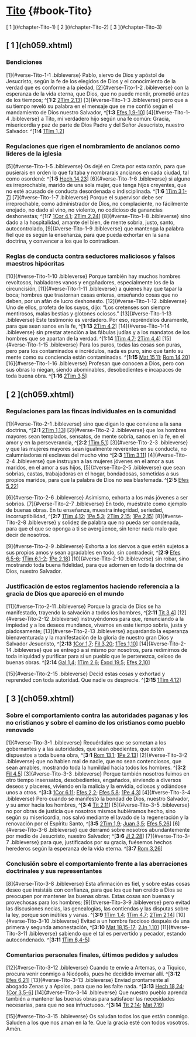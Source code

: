 # [Tito](ch001.xhtml) {#book-Tito}

<div id="chapterlinks-Tito" class="chapterlinks">[&nbsp;1&nbsp;](#chapter-Tito-1) [&nbsp;2&nbsp;](#chapter-Tito-2) [&nbsp;3&nbsp;](#chapter-Tito-3) </div>

<h2 class="chaptertitle">[&nbsp;1&nbsp;](ch059.xhtml)<span><span id="chapter-Tito-1"></span></span></h2>

### Bendiciones
[1]{#verse-Tito-1-1 .bibleverse} Pablo, siervo de Dios y apóstol de Jesucristo, según la fe de los elegidos de Dios y el conocimiento de la verdad que es conforme a la piedad, [2]{#verse-Tito-1-2 .bibleverse} con la esperanza de la vida eterna, que Dios, que no puede mentir, prometió antes de los tiempos; ^[**1:2** [2Tim 2,13](ch058.xhtml#verse-2-Timoteo-2-13)] [3]{#verse-Tito-1-3 .bibleverse} pero que a su tiempo reveló su palabra en el mensaje que se me confió según el mandamiento de Dios nuestro Salvador, ^[**1:3** [Efes 1,9-10](ch052.xhtml#verse-Efesios-1-9)] [4]{#verse-Tito-1-4 .bibleverse} a Tito, mi verdadero hijo según una fe común: Gracia, misericordia y paz de parte de Dios Padre y del Señor Jesucristo, nuestro Salvador. ^[**1:4** [1Tim 1,2](ch057.xhtml#verse-1-Timoteo-1-2)]

### Regulaciones que rigen el nombramiento de ancianos como líderes de la iglesia
[5]{#verse-Tito-1-5 .bibleverse} Os dejé en Creta por esta razón, para que pusierais en orden lo que faltaba y nombrarais ancianos en cada ciudad, tal como osordené: ^[**1:5** [Hech 14,23](ch047.xhtml#verse-Hechos-14-23)] [6]{#verse-Tito-1-6 .bibleverse} si alguno es irreprochable, marido de una sola mujer, que tenga hijos creyentes, que no esté acusado de conducta desordenada o indisciplinada. ^[**1:6** [1Tim 3,1-7](ch057.xhtml#verse-1-Timoteo-3-1)] [7]{#verse-Tito-1-7 .bibleverse} Porque el supervisor debe ser irreprochable, como administrador de Dios, no complaciente, no fácilmente enojado, no dado al vino, no violento, no codicioso de ganancias deshonestas; ^[**1:7** [1Cor 4,1](ch049.xhtml#verse-1-Corintios-4-1); [2Tim 2,24](ch058.xhtml#verse-2-Timoteo-2-24)] [8]{#verse-Tito-1-8 .bibleverse} sino dado a la hospitalidad, amante del bien, de mente sobria, justo, santo, autocontrolado, [9]{#verse-Tito-1-9 .bibleverse} que mantenga la palabra fiel que es según la enseñanza, para que pueda exhortar en la sana doctrina, y convencer a los que lo contradicen.

### Reglas de conducta contra seductores maliciosos y falsos maestros hipócritas
[10]{#verse-Tito-1-10 .bibleverse} Porque también hay muchos hombres revoltosos, habladores vanos y engañadores, especialmente los de la circuncisión, [11]{#verse-Tito-1-11 .bibleverse} a quienes hay que tapar la boca; hombres que trastornan casas enteras, enseñando cosas que no deben, por un afán de lucro deshonesto. [12]{#verse-Tito-1-12 .bibleverse} Uno de ellos, profeta de los suyos, dijo: “Los cretenses son siempre mentirosos, malas bestias y glotones ociosos.” [13]{#verse-Tito-1-13 .bibleverse} Este testimonio es verdadero. Por eso, repréndelos duramente, para que sean sanos en la fe, ^[**1:13** [2Tim 4,2](ch058.xhtml#verse-2-Timoteo-4-2)] [14]{#verse-Tito-1-14 .bibleverse} sin prestar atención a las fábulas judías y a los mandatos de los hombres que se apartan de la verdad. ^[**1:14** [1Tim 4,7](ch057.xhtml#verse-1-Timoteo-4-7); [2Tim 4,4](ch058.xhtml#verse-2-Timoteo-4-4)] [15]{#verse-Tito-1-15 .bibleverse} Para los puros, todas las cosas son puras, pero para los contaminados e incrédulos, nada es puro, sino que tanto su mente como su conciencia están contaminadas. ^[**1:15** [Mat 15,11](ch043.xhtml#verse-Mateo-15-11); [Rom 14,20](ch048.xhtml#verse-Romanos-14-20)] [16]{#verse-Tito-1-16 .bibleverse} Profesan que conocen a Dios, pero con sus obras lo niegan, siendo abominables, desobedientes e incapaces de toda buena obra. ^[**1:16** [2Tim 3,5](ch058.xhtml#verse-2-Timoteo-3-5)]

<h2 class="chaptertitle">[&nbsp;2&nbsp;](ch059.xhtml)<span><span id="chapter-Tito-2"></span></span></h2>

### Regulaciones para las fincas individuales en la comunidad
[1]{#verse-Tito-2-1 .bibleverse} sino que digan lo que conviene a la sana doctrina, ^[**2:1** [2Tim 1,13](ch058.xhtml#verse-2-Timoteo-1-13)] [2]{#verse-Tito-2-2 .bibleverse} que los hombres mayores sean templados, sensatos, de mente sobria, sanos en la fe, en el amor y en la perseverancia, ^[**2:2** [1Tim 5,1](ch057.xhtml#verse-1-Timoteo-5-1)] [3]{#verse-Tito-2-3 .bibleverse} y que las mujeres mayores sean igualmente reverentes en su conducta, no calumniadoras ni esclavas del mucho vino ^[**2:3** [1Tim 3,11](ch057.xhtml#verse-1-Timoteo-3-11)] [4]{#verse-Tito-2-4 .bibleverse} que instruyan a las mujeres jóvenes en el amor a sus maridos, en el amor a sus hijos, [5]{#verse-Tito-2-5 .bibleverse} que sean sobrias, castas, trabajadoras en el hogar, bondadosas, sometidas a sus propios maridos, para que la palabra de Dios no sea blasfemada. ^[**2:5** [Efes 5,22](ch052.xhtml#verse-Efesios-5-22)]

[6]{#verse-Tito-2-6 .bibleverse} Asimismo, exhorta a los más jóvenes a ser sobrios. [7]{#verse-Tito-2-7 .bibleverse} En todo, muéstrate como ejemplo de buenas obras. En tu enseñanza, muestra integridad, seriedad, incorruptibilidad, ^[**2:7** [1Tim 4,12](ch057.xhtml#verse-1-Timoteo-4-12); [1Pe 5,3](ch063.xhtml#verse-1-Pedro-5-3); [2Tim 2,15](ch058.xhtml#verse-2-Timoteo-2-15); [1Pe 2,15](ch063.xhtml#verse-1-Pedro-2-15)] [8]{#verse-Tito-2-8 .bibleverse} y solidez de palabra que no pueda ser condenada, para que el que se oponga a ti se avergüence, sin tener nada malo que decir de nosotros.

[9]{#verse-Tito-2-9 .bibleverse} Exhorta a los siervos a que estén sujetos a sus propios amos y sean agradables en todo, sin contradecir, ^[**2:9** [Efes 6,5-6](ch052.xhtml#verse-Efesios-6-5); [1Tim 6,1-2](ch057.xhtml#verse-1-Timoteo-6-1); [1Pe 2,18](ch063.xhtml#verse-1-Pedro-2-18)] [10]{#verse-Tito-2-10 .bibleverse} sin robar, sino mostrando toda buena fidelidad, para que adornen en todo la doctrina de Dios, nuestro Salvador.

### Justificación de estos reglamentos haciendo referencia a la gracia de Dios que apareció en el mundo
[11]{#verse-Tito-2-11 .bibleverse} Porque la gracia de Dios se ha manifestado, trayendo la salvación a todos los hombres, ^[**2:11** [Tit 3,4](ch059.xhtml#verse-Tito-3-4)] [12]{#verse-Tito-2-12 .bibleverse} instruyéndonos para que, renunciando a la impiedad y a los deseos mundanos, vivamos en este tiempo sobria, justa y piadosamente; [13]{#verse-Tito-2-13 .bibleverse} aguardando la esperanza bienaventurada y la manifestación de la gloria de nuestro gran Dios y Salvador Jesucristo, ^[**2:13** [1Cor 1,7](ch049.xhtml#verse-1-Corintios-1-7); [Fil 3,20](ch053.xhtml#verse-Filipenses-3-20); [1Tes 1,10](ch055.xhtml#verse-1-Tesalonicenses-1-10)] [14]{#verse-Tito-2-14 .bibleverse} que se entregó a sí mismo por nosotros, para redimirnos de toda iniquidad y purificar para sí un pueblo que le pertenezca, celoso de buenas obras. ^[**2:14** [Gal 1,4](ch051.xhtml#verse-Gálatas-1-4); [1Tim 2,6](ch057.xhtml#verse-1-Timoteo-2-6); [Éxod 19,5](ch005.xhtml#verse-Éxodo-19-5); [Efes 2,10](ch052.xhtml#verse-Efesios-2-10)]

[15]{#verse-Tito-2-15 .bibleverse} Decid estas cosas y exhortad y reprended con toda autoridad. Que nadie os desprecie. ^[**2:15** [1Tim 4,12](ch057.xhtml#verse-1-Timoteo-4-12)]

<h2 class="chaptertitle">[&nbsp;3&nbsp;](ch059.xhtml)<span><span id="chapter-Tito-3"></span></span></h2>

### Sobre el comportamiento contra las autoridades paganas y los no cristianos y sobre el camino de los cristianos como pueblo renovado
[1]{#verse-Tito-3-1 .bibleverse} Recuérdales que se sometan a los gobernantes y a las autoridades, que sean obedientes, que estén dispuestos a toda buena obra, ^[**3:1** [Rom 13,1](ch048.xhtml#verse-Romanos-13-1); [1Pe 2,13](ch063.xhtml#verse-1-Pedro-2-13)] [2]{#verse-Tito-3-2 .bibleverse} que no hablen mal de nadie, que no sean contenciosos, que sean amables, mostrando toda la humildad hacia todos los hombres. ^[**3:2** [Fil 4,5](ch053.xhtml#verse-Filipenses-4-5)] [3]{#verse-Tito-3-3 .bibleverse} Porque también nosotros fuimos en otro tiempo insensatos, desobedientes, engañados, sirviendo a diversos deseos y placeres, viviendo en la malicia y la envidia, odiosos y odiándose unos a otros. ^[**3:3** [1Cor 6,11](ch049.xhtml#verse-1-Corintios-6-11); [Efes 2,2](ch052.xhtml#verse-Efesios-2-2); [Efes 5,8](ch052.xhtml#verse-Efesios-5-8); [1Pe 4,3](ch063.xhtml#verse-1-Pedro-4-3)] [4]{#verse-Tito-3-4 .bibleverse} Pero cuando se manifestó la bondad de Dios, nuestro Salvador, y su amor hacia los hombres, ^[**3:4** [Tit 2,11](ch059.xhtml#verse-Tito-2-11)] [5]{#verse-Tito-3-5 .bibleverse} no por obras de justicia que nosotros mismos hubiéramos hecho, sino según su misericordia, nos salvó mediante el lavado de la regeneración y la renovación por el Espíritu Santo, ^[**3:5** [2Tim 1,9](ch058.xhtml#verse-2-Timoteo-1-9); [Juan 3,5](ch046.xhtml#verse-Juan-3-5); [Efes 5,26](ch052.xhtml#verse-Efesios-5-26)] [6]{#verse-Tito-3-6 .bibleverse} que derramó sobre nosotros abundantemente por medio de Jesucristo, nuestro Salvador; ^[**3:6** [Jl 2,28](ch032.xhtml#verse-Joel-2-28)] [7]{#verse-Tito-3-7 .bibleverse} para que, justificados por su gracia, fuésemos hechos herederos según la esperanza de la vida eterna. ^[**3:7** [Rom 3,26](ch048.xhtml#verse-Romanos-3-26)]

### Conclusión sobre el comportamiento frente a las aberraciones doctrinales y sus representantes
[8]{#verse-Tito-3-8 .bibleverse} Esta afirmación es fiel, y sobre estas cosas deseo que insistáis con confianza, para que los que han creído a Dios se preocupen por mantener las buenas obras. Estas cosas son buenas y provechosas para los hombres; [9]{#verse-Tito-3-9 .bibleverse} pero evitad las discusiones necias, las genealogías, las contiendas y las disputas sobre la ley, porque son inútiles y vanas. ^[**3:9** [1Tim 1,4](ch057.xhtml#verse-1-Timoteo-1-4); [1Tim 4,7](ch057.xhtml#verse-1-Timoteo-4-7); [2Tim 2,14](ch058.xhtml#verse-2-Timoteo-2-14)] [10]{#verse-Tito-3-10 .bibleverse} Evitad a un hombre faccioso después de una primera y segunda amonestación, ^[**3:10** [Mat 18,15-17](ch043.xhtml#verse-Mateo-18-15); [2Jn 1,10](ch066.xhtml#verse-2-Juan-1-10)] [11]{#verse-Tito-3-11 .bibleverse} sabiendo que el tal es pervertido y pecador, estando autocondenado. ^[**3:11** [1Tim 6,4-5](ch057.xhtml#verse-1-Timoteo-6-4)]

### Comentarios personales finales, últimos pedidos y saludos
[12]{#verse-Tito-3-12 .bibleverse} Cuando te envíe a Artemas, o a Tíquico, procura venir conmigo a Nicópolis, pues he decidido invernar allí. ^[**3:12** [Efes 6,21](ch052.xhtml#verse-Efesios-6-21)] [13]{#verse-Tito-3-13 .bibleverse} Enviad prontamente al abogado Zenas y a Apolos, para que no les falte nada. ^[**3:13** [Hech 18,24](ch047.xhtml#verse-Hechos-18-24); [1Cor 3,5-6](ch049.xhtml#verse-1-Corintios-3-5)] [14]{#verse-Tito-3-14 .bibleverse} Que nuestro pueblo aprenda también a mantener las buenas obras para satisfacer las necesidades necesarias, para que no sea infructuoso. ^[**3:14** [Tit 2,14](ch059.xhtml#verse-Tito-2-14); [Mat 7,19](ch043.xhtml#verse-Mateo-7-19)]

[15]{#verse-Tito-3-15 .bibleverse} Os saludan todos los que están conmigo. Saluden a los que nos aman en la fe. Que la gracia esté con todos vosotros. Amén.